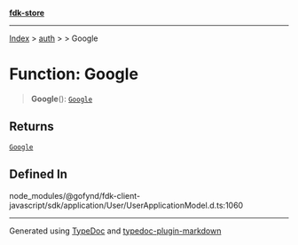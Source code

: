 [**fdk-store**](../../../README.md)
***

[Index](../../../API.md) > [auth](../../README.md) > [<internal>](../README.md) > Google

# Function: Google

> **Google**(): [`Google`](../type-aliases/type-alias.Google.md)

## Returns

[`Google`](../type-aliases/type-alias.Google.md)

## Defined In

node\_modules/@gofynd/fdk-client-javascript/sdk/application/User/UserApplicationModel.d.ts:1060

***
Generated using [TypeDoc](https://typedoc.org/) and [typedoc-plugin-markdown](https://www.npmjs.com/package/typedoc-plugin-markdown)
